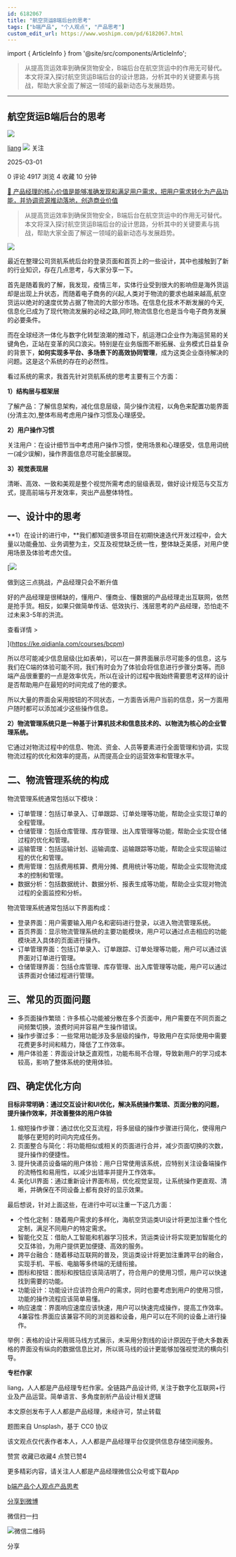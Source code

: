 ```yaml
---
id: 6182067
title: "航空货运B端后台的思考"
tags: ["b端产品", "个人观点", "产品思考"]
custom_edit_url: https://www.woshipm.com/pd/6182067.html
---
```

import { ArticleInfo } from '@site/src/components/ArticleInfo';

<ArticleInfo
    author="liang"
    authorLink="https://www.woshipm.com/u/731127"
    published="2025-03-01"
    views={4917}
    comments={0}
    collects={4}
/>

> 从提高货运效率到确保货物安全，B端后台在航空货运中的作用无可替代。本文将深入探讨航空货运B端后台的设计思路，分析其中的关键要素与挑战，帮助大家全面了解这一领域的最新动态与发展趋势。

---

## 航空货运B端后台的思考

[![](https://static.qidianla.com/QIDIANVIP_USER_202111_20211116163716_9723.jpg?imageView2/1/w/72/h/72/q/100)](https://www.woshipm.com/u/731127)

[liang](https://www.woshipm.com/u/731127) ![](https://static.woshipm.com/tag/1121_1@2x.png) 关注

2025-03-01

0 评论 4917 浏览 4 收藏 10 分钟

[🔗 产品经理的核心价值是能够准确发现和满足用户需求，把用户需求转化为产品功能，并协调资源推动落地，创造商业价值](https://ke.qidianla.com/courses/90pm)

> 从提高货运效率到确保货物安全，B端后台在航空货运中的作用无可替代。本文将深入探讨航空货运B端后台的设计思路，分析其中的关键要素与挑战，帮助大家全面了解这一领域的最新动态与发展趋势。

![](https://image.woshipm.com/2023/05/06/11db151c-ec01-11ed-bbb6-00163e0b5ff3.jpg)

最近在整理公司货航系统后台的登录页面和首页上的一些设计，其中也接触到了新的行业知识，存在几点思考，与大家分享一下。

首先是随着我的了解，我发现，疫情三年，实体行业受到很大的影响但是海外货运却是出现上升状态，而随着电子商务的兴起,人类对于物流的要求也越来越高,航空货运以绝对的速度优势占据了物流的大部分市场。在信息化技术不断发展的今天,信息化已成为了现代物流发展的必经之路,同时,物流信息化也是当今电子商务发展的必要条件。

而在全球经济一体化与数字化转型浪潮的推动下，航运港口企业作为海运贸易的关键角色，正站在变革的风口浪尖。特别是在业务版图不断拓展、业务模式日益复杂的背景下，**如何实现多平台、多场景下的高效协同管理**，成为这类企业亟待解决的问题。这是这个系统的存在的必然性。

看过系统的需求，我首先针对货航系统的思考主要有三个方面：

**1）结构层与框架层**

了解产品：了解信息架构，减化信息层级，简少操作流程，以角色来配置功能界面(分清主次),整体布局考虑用户操作习惯及心理感受。

**2）用户操作习惯**

关注用户：在设计细节当中考虑用户操作习惯，使用场景和心理感受，信息用词统一(减少误解)，操作界面信息尽可能全部展现。

**3）视觉表现层**

清晰、高效、一致和美观是整个视觉所需考虑的层级表现，做好设计规范与交互方式，提高前端与开发效率，突出产品整体特性。

## 一、设计中的思考

**1）在设计的进行中，**我们都知道很多项目在初期快速迭代开发过程中，会大量以功能叠加、业务调整为主，交互及视觉缺乏统一性，整体缺乏美感，对用户使用场景及体验考虑欠佳。

[![](https://image.woshipm.com/2023/07/27/1788a218-2c7f-11ee-b91f-00163e0b5ff3.png)

做到这三点挑战，产品经理只会不断升值

好的产品经理是很稀缺的，懂用户、懂商业、懂数据的产品经理走出互联网，依然是抢手货。相反，如果只做简单传话、低效执行、浅层思考的产品经理，恐怕走不过未来3-5年的洪流。

查看详情 >

](https://ke.qidianla.com/courses/bcpm)

所以尽可能减少信息层级(比如表单)，可以在一屏界面展示尽可能多的信息，这与我们在C端的体验可能不同，我们有时会为了体验会将信息进行步骤分类等。而B端产品很重要的一点是效率优先，所以在设计的过程中我始终需要思考这样的设计是否帮助用户在最短的时间完成了他的要求。

所以大量的界面会采用按钮的不同状态，一方面告诉用户当前的信息，另一方面用户随时都可以添加减少这些操作信息。

**2）物流管理系统只是一种基于计算机技术和信息技术的、以物流为核心的企业管理系统。**

它通过对物流过程中的信息、物流、资金、人员等要素进行全面管理和协调，实现物流过程的优化和效率的提高，从而提高企业的运营效率和管理水平。

## 二、物流管理系统的构成

物流管理系统通常包括以下模块：

*   订单管理：包括订单录入、订单跟踪、订单处理等功能，帮助企业实现订单的全程管理。
*   仓储管理：包括仓库管理、库存管理、出入库管理等功能，帮助企业实现仓储过程的优化和管理。
*   运输管理：包括运输计划、运输调度、运输跟踪等功能，帮助企业实现运输过程的优化和管理。
*   费用管理：包括费用核算、费用分摊、费用统计等功能，帮助企业实现物流成本的控制和管理。
*   数据分析：包括数据统计、数据分析、报表生成等功能，帮助企业实现对物流过程的全面监控和分析。

物流管理系统通常包括以下界面构成：

*   登录界面：用户需要输入用户名和密码进行登录，以进入物流管理系统。
*   首页界面：显示物流管理系统的主要功能模块，用户可以通过点击相应的功能模块进入具体的页面进行操作。
*   订单管理界面：包括订单录入、订单跟踪、订单处理等功能，用户可以通过该界面对订单进行管理。
*   仓储管理界面：包括仓库管理、库存管理、出入库管理等功能，用户可以通过该界面对仓储过程进行管理。

## 三、常见的页面问题

*   多页面操作繁琐：许多核心功能被分散在多个页面中，用户需要在不同页面之间频繁切换，浪费时间并容易产生操作错误。
*   操作步骤过多：一些常用功能涉及多层级的操作，导致用户在实际使用中需要花费更多时间和精力，降低了工作效率。
*   用户体验差：界面设计缺乏直观性，功能布局不合理，导致新用户的学习成本较高，影响了整体系统的使用体验。

## 四、确定优化方向

**目标非常明确：通过交互设计和UI优化，解决系统操作繁琐、页面分散的问题，提升操作效率，并改善整体的用户体验**

1.  缩短操作步骤：通过优化交互流程，将多层级的操作步骤进行简化，使得用户能够在更短的时间内完成任务。
2.  页面整合与简化：将功能相似或相关的页面进行合并，减少页面切换的次数，提升操作的便捷性。
3.  提升快递员设备端的用户体验：用户日常使用该系统，应特别关注设备端操作的流畅性和易用性，以减少出错率并提升工作效率。
4.  美化UI界面：通过重新设计界面布局，优化视觉呈现，让系统操作更直观、清晰，并确保在不同设备上都有良好的显示效果。

最后想说，针对上面这些，在进行中可以注重一下这几方面：

*   个性化定制：随着用户需求的多样化，海航空货运类UI设计将更加注重个性化定制，满足不同用户的特定需求。
*   智能化交互：借助人工智能和机器学习技术，货运类设计将实现更加智能化的交互体验，为用户提供更加便捷、高效的服务。
*   跨平台融合：随着移动互联网的普及，货运类设计将更加注重跨平台的融合，实现手机、平板、电脑等多终端的无缝衔接。
*   图标和按钮：图标和按钮应该简洁明了，符合用户的使用习惯，用户可以快速找到需要的功能。
*   功能设计：功能设计应该符合用户的需求，同时也要考虑到用户的使用习惯，功能的操作流程应该简单易懂。
*   响应速度：界面响应速度应该快速，用户可以快速完成操作，提高工作效率。4兼容性:界面应该兼容不同的浏览器和设备，用户可以在不同的设备上进行操作。

举例：表格的设计采用斑马线方式展示，未采用分割线的设计原因在于绝大多数表格的界面没有纵向的数据信息比对，所以斑马线的设计更能够加强视觉流的横向引导。

**专栏作家**

liang，人人都是产品经理专栏作家。全链路产品设计师, 关注于数字化互联网+行业及产品运营。简单语言、多角度剖析产品设计相关逻辑

本文原创发布于人人都是产品经理，未经许可，禁止转载

题图来自 Unsplash，基于 CC0 协议

该文观点仅代表作者本人，人人都是产品经理平台仅提供信息存储空间服务。

赞赏 收藏已收藏4 点赞已赞4

更多精彩内容，请关注人人都是产品经理微信公众号或下载App

[b端产品](https://www.woshipm.com/tag/b%e7%ab%af%e4%ba%a7%e5%93%81)[个人观点](https://www.woshipm.com/tag/%e4%b8%aa%e4%ba%ba%e8%a7%82%e7%82%b9)[产品思考](https://www.woshipm.com/tag/%e4%ba%a7%e5%93%81%e6%80%9d%e8%80%83)

[分享到微博](https://service.weibo.com/share/share.php?appkey=2775287854&title=航空货运B端后台的思考&url=https://www.woshipm.com/pd/6182067.html&pic=https://image.woshipm.com/2023/05/06/11db151c-ec01-11ed-bbb6-00163e0b5ff3.jpg)

微信扫一扫

![微信二维码](https://api.pwmqr.com/qrcode/create/?url=https://www.woshipm.com/pd/6182067.html)

分享